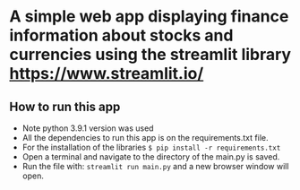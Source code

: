 # A simple web app displaying finance information about stocks and currencies using the streamlit library https://www.streamlit.io/

## How to run this app
- Note python 3.9.1 version was used
- All the dependencies to run this app is on the requirements.txt file.
- For the installation of the libraries `$ pip install -r requirements.txt`
- Open a terminal and navigate to the directory of the main.py is saved.
- Run the file with: `streamlit run main.py` and a new browser window will open.

